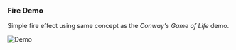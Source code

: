 ### Fire Demo

Simple fire effect using same concept as the *Conway's Game of Life* demo. 

![Demo](https://github.com/Zaalan3/TI84-CE-Graphical-Demos/fireeffect/example.gif)
